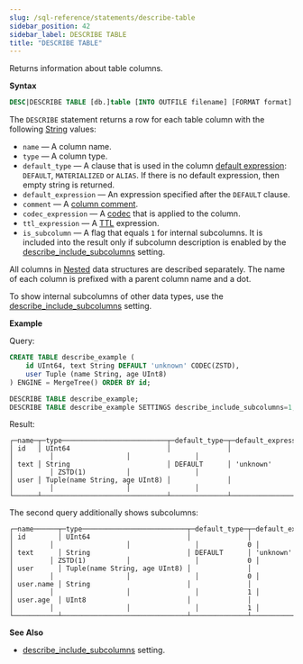 ```yaml
---
slug: /sql-reference/statements/describe-table
sidebar_position: 42
sidebar_label: DESCRIBE TABLE
title: "DESCRIBE TABLE"
---
```


Returns information about table columns.

**Syntax**

``` sql
DESC|DESCRIBE TABLE [db.]table [INTO OUTFILE filename] [FORMAT format]
```

The `DESCRIBE` statement returns a row for each table column with the following [String](../../sql-reference/data-types/string.md) values:

- `name` — A column name.
- `type` — A column type.
- `default_type` — A clause that is used in the column [default expression](../../sql-reference/statements/create/table.md#create-default-values): `DEFAULT`, `MATERIALIZED` or `ALIAS`. If there is no default expression, then empty string is returned.
- `default_expression` — An expression specified after the `DEFAULT` clause.
- `comment` — A [column comment](../../sql-reference/statements/alter/column.md#alter_comment-column).
- `codec_expression` — A [codec](../../sql-reference/statements/create/table.md#codecs) that is applied to the column.
- `ttl_expression` — A [TTL](../../engines/table-engines/mergetree-family/mergetree.md#table_engine-mergetree-ttl) expression.
- `is_subcolumn` — A flag that equals `1` for internal subcolumns. It is included into the result only if subcolumn description is enabled by the [describe_include_subcolumns](../../operations/settings/settings.md#describe_include_subcolumns) setting.

All columns in [Nested](../../sql-reference/data-types/nested-data-structures/index.md) data structures are described separately. The name of each column is prefixed with a parent column name and a dot.

To show internal subcolumns of other data types, use the [describe_include_subcolumns](../../operations/settings/settings.md#describe_include_subcolumns) setting.

**Example**

Query:

``` sql
CREATE TABLE describe_example (
    id UInt64, text String DEFAULT 'unknown' CODEC(ZSTD),
    user Tuple (name String, age UInt8)
) ENGINE = MergeTree() ORDER BY id;

DESCRIBE TABLE describe_example;
DESCRIBE TABLE describe_example SETTINGS describe_include_subcolumns=1;
```

Result:

``` text
┌─name─┬─type──────────────────────────┬─default_type─┬─default_expression─┬─comment─┬─codec_expression─┬─ttl_expression─┐
│ id   │ UInt64                        │              │                    │         │                  │                │
│ text │ String                        │ DEFAULT      │ 'unknown'          │         │ ZSTD(1)          │                │
│ user │ Tuple(name String, age UInt8) │              │                    │         │                  │                │
└──────┴───────────────────────────────┴──────────────┴────────────────────┴─────────┴──────────────────┴────────────────┘
```

The second query additionally shows subcolumns:

``` text
┌─name──────┬─type──────────────────────────┬─default_type─┬─default_expression─┬─comment─┬─codec_expression─┬─ttl_expression─┬─is_subcolumn─┐
│ id        │ UInt64                        │              │                    │         │                  │                │            0 │
│ text      │ String                        │ DEFAULT      │ 'unknown'          │         │ ZSTD(1)          │                │            0 │
│ user      │ Tuple(name String, age UInt8) │              │                    │         │                  │                │            0 │
│ user.name │ String                        │              │                    │         │                  │                │            1 │
│ user.age  │ UInt8                         │              │                    │         │                  │                │            1 │
└───────────┴───────────────────────────────┴──────────────┴────────────────────┴─────────┴──────────────────┴────────────────┴──────────────┘
```

**See Also**

- [describe_include_subcolumns](../../operations/settings/settings.md#describe_include_subcolumns) setting.

